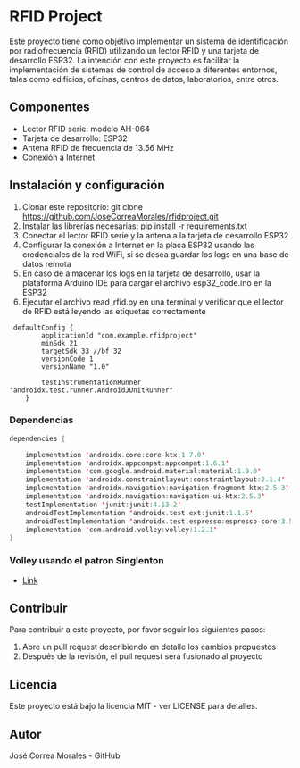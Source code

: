 # RFID Project

Este proyecto tiene como objetivo implementar un sistema de identificación por radiofrecuencia (RFID) utilizando un lector RFID y una tarjeta de desarrollo ESP32. La intención con este proyecto es facilitar la implementación de sistemas de control de acceso a diferentes entornos, tales como edificios, oficinas, centros de datos, laboratorios, entre otros.

## Componentes

* Lector RFID serie: modelo AH-064
* Tarjeta de desarrollo: ESP32
* Antena RFID de frecuencia de 13.56 MHz
* Conexión a Internet

## Instalación y configuración

1. Clonar este repositorio: git clone https://github.com/JoseCorreaMorales/rfidproject.git
2. Instalar las librerías necesarias: pip install -r requirements.txt
3. Conectar el lector RFID serie y la antena a la tarjeta de desarrollo ESP32
4. Configurar la conexión a Internet en la placa ESP32 usando las credenciales de la red WiFi, si se desea guardar los logs en una base de datos remota
5. En caso de almacenar los logs en la tarjeta de desarrollo, usar la plataforma Arduino IDE para cargar el archivo esp32_code.ino en la ESP32
6. Ejecutar el archivo read_rfid.py en una terminal y verificar que el lector de RFID está leyendo las etiquetas correctamente


```grade
 defaultConfig {
        applicationId "com.example.rfidproject"
        minSdk 21
        targetSdk 33 //bf 32
        versionCode 1
        versionName "1.0"

        testInstrumentationRunner "androidx.test.runner.AndroidJUnitRunner"
    }
```
### Dependencias
```kotlin
dependencies {

    implementation 'androidx.core:core-ktx:1.7.0'
    implementation 'androidx.appcompat:appcompat:1.6.1'
    implementation 'com.google.android.material:material:1.9.0'
    implementation 'androidx.constraintlayout:constraintlayout:2.1.4'
    implementation 'androidx.navigation:navigation-fragment-ktx:2.5.3'
    implementation 'androidx.navigation:navigation-ui-ktx:2.5.3'
    testImplementation 'junit:junit:4.13.2'
    androidTestImplementation 'androidx.test.ext:junit:1.1.5'
    androidTestImplementation 'androidx.test.espresso:espresso-core:3.5.1'
    implementation 'com.android.volley:volley:1.2.1'
}
```
### Volley usando el patron Singlenton 
* [Link]([URL](https://guides.codepath.com/android/networking-with-the-volley-library))

## Contribuir

Para contribuir a este proyecto, por favor seguir los siguientes pasos:

1. Abre un pull request describiendo en detalle los cambios propuestos
2. Después de la revisión, el pull request será fusionado al proyecto

## Licencia
Este proyecto está bajo la licencia MIT - ver LICENSE para detalles.

## Autor
José Correa Morales - GitHub
